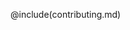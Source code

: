 <script>{
    "title": "Contributing",
    "excerpt": "Contributing to the documentation"
    }
</script>

@include(contributing.md)
